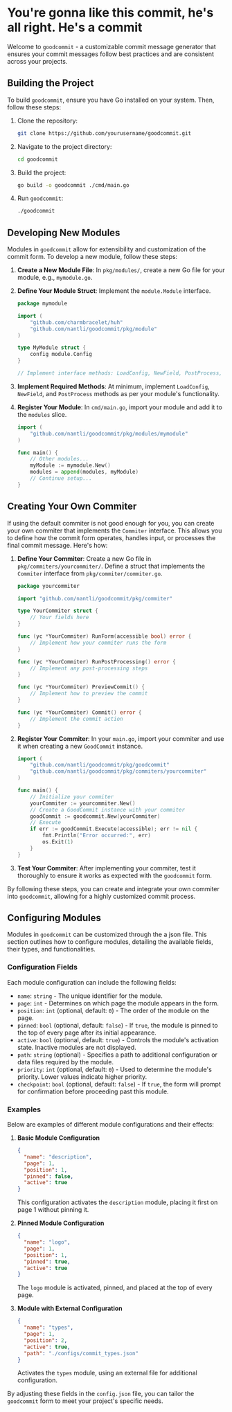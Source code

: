 # You're gonna like this commit, he's all right. He's a commit

Welcome to `goodcommit` - a customizable commit message generator that ensures your commit messages follow best practices and are consistent across your projects.

## Building the Project

To build `goodcommit`, ensure you have Go installed on your system. Then, follow these steps:

1. Clone the repository:
   ```bash
   git clone https://github.com/yourusername/goodcommit.git
   ```
2. Navigate to the project directory:
   ```bash
   cd goodcommit
   ```
3. Build the project:
   ```bash
   go build -o goodcommit ./cmd/main.go
   ```
4. Run `goodcommit`:
   ```bash
   ./goodcommit
   ```

## Developing New Modules

Modules in `goodcommit` allow for extensibility and customization of the commit form. To develop a new module, follow these steps:

1. **Create a New Module File**: In `pkg/modules/`, create a new Go file for your module, e.g., `mymodule.go`.

2. **Define Your Module Struct**: Implement the `module.Module` interface.
   ```go
   package mymodule

   import (
       "github.com/charmbracelet/huh"
       "github.com/nantli/goodcommit/pkg/module"
   )

   type MyModule struct {
       config module.Config
   }

   // Implement interface methods: LoadConfig, NewField, PostProcess, etc.
   ```

3. **Implement Required Methods**: At minimum, implement `LoadConfig`, `NewField`, and `PostProcess` methods as per your module's functionality.

4. **Register Your Module**: In `cmd/main.go`, import your module and add it to the `modules` slice.
   ```go
   import (
       "github.com/nantli/goodcommit/pkg/modules/mymodule"
   )

   func main() {
       // Other modules...
       myModule := mymodule.New()
       modules = append(modules, myModule)
       // Continue setup...
   }
   ```

## Creating Your Own Commiter

If using the default commiter is not good enough for you, you can create your own commiter that implements the `Commiter` interface. This allows you to define how the commit form operates, handles input, or processes the final commit message. Here's how:

1. **Define Your Commiter**: Create a new Go file in `pkg/commiters/yourcommiter/`. Define a struct that implements the `Commiter` interface from `pkg/commiter/commiter.go`.

   ```go
   package yourcommiter

   import "github.com/nantli/goodcommit/pkg/commiter"

   type YourCommiter struct {
       // Your fields here
   }

   func (yc *YourCommiter) RunForm(accessible bool) error {
       // Implement how your commiter runs the form
   }

   func (yc *YourCommiter) RunPostProcessing() error {
       // Implement any post-processing steps
   }

   func (yc *YourCommiter) PreviewCommit() {
       // Implement how to preview the commit
   }

   func (yc *YourCommiter) Commit() error {
       // Implement the commit action
   }
   ```

2. **Register Your Commiter**: In your `main.go`, import your commiter and use it when creating a new `GoodCommit` instance.

   ```go:cmd/main.go
   import (
       "github.com/nantli/goodcommit/pkg/goodcommit"
       "github.com/nantli/goodcommit/pkg/commiters/yourcommiter"
   )

   func main() {
       // Initialize your commiter
       yourCommiter := yourcommiter.New()
       // Create a GoodCommit instance with your commiter
       goodCommit := goodcommit.New(yourCommiter)
       // Execute
       if err := goodCommit.Execute(accessible); err != nil {
           fmt.Println("Error occurred:", err)
           os.Exit(1)
       }
   }
   ```

3. **Test Your Commiter**: After implementing your commiter, test it thoroughly to ensure it works as expected with the `goodcommit` form.

By following these steps, you can create and integrate your own commiter into `goodcommit`, allowing for a highly customized commit process.

## Configuring Modules

Modules in `goodcommit` can be customized through the a json file. This section outlines how to configure modules, detailing the available fields, their types, and functionalities.

### Configuration Fields

Each module configuration can include the following fields:

- `name`: `string` - The unique identifier for the module.
- `page`: `int` - Determines on which page the module appears in the form.
- `position`: `int` (optional, default: `0`) - The order of the module on the page.
- `pinned`: `bool` (optional, default: `false`) - If `true`, the module is pinned to the top of every page after its initial appearance.
- `active`: `bool` (optional, default: `true`) - Controls the module's activation state. Inactive modules are not displayed.
- `path`: `string` (optional) - Specifies a path to additional configuration or data files required by the module.
- `priority`: `int` (optional, default: `0`) - Used to determine the module's priority. Lower values indicate higher priority.
- `checkpoint`: `bool` (optional, default: `false`) - If `true`, the form will prompt for confirmation before proceeding past this module.

### Examples

Below are examples of different module configurations and their effects:

1. **Basic Module Configuration**

   ```json
   {
     "name": "description",
     "page": 1,
     "position": 1,
     "pinned": false,
     "active": true
   }
   ```
   This configuration activates the `description` module, placing it first on page 1 without pinning it.

2. **Pinned Module Configuration**

   ```json
   {
     "name": "logo",
     "page": 1,
     "position": 1,
     "pinned": true,
     "active": true
   }
   ```
   The `logo` module is activated, pinned, and placed at the top of every page.

3. **Module with External Configuration**

   ```json
   {
     "name": "types",
     "page": 1,
     "position": 2,
     "active": true,
     "path": "./configs/commit_types.json"
   }
   ```
   Activates the `types` module, using an external file for additional configuration.

By adjusting these fields in the `config.json` file, you can tailor the `goodcommit` form to meet your project's specific needs.
